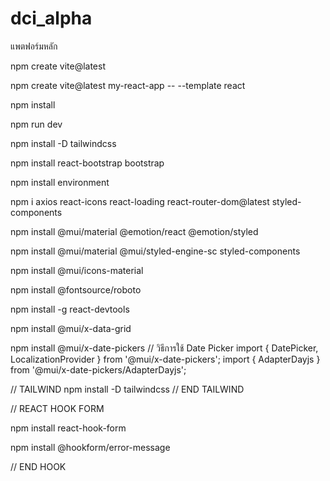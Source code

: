# dci_alpha
แพตฟอร์มหลัก

npm create vite@latest

npm create vite@latest my-react-app -- --template react

npm install

npm run dev

npm install -D tailwindcss

npm install react-bootstrap bootstrap

npm install environment 

npm i axios react-icons react-loading react-router-dom@latest styled-components

npm install @mui/material @emotion/react @emotion/styled

npm install @mui/material @mui/styled-engine-sc styled-components

npm install @mui/icons-material

npm install @fontsource/roboto

npm install -g react-devtools

npm install @mui/x-data-grid

npm install @mui/x-date-pickers  // วิธีการใช้ Date Picker
  import { DatePicker, LocalizationProvider } from '@mui/x-date-pickers';
  import { AdapterDayjs } from '@mui/x-date-pickers/AdapterDayjs';
       <LocalizationProvider dateAdapter={AdapterDayjs}>
               <DatePicker/>
       </LocalizationProvider>


// TAILWIND
npm install -D tailwindcss
// END TAILWIND

// REACT HOOK FORM

npm install react-hook-form

npm install @hookform/error-message

// END HOOK
